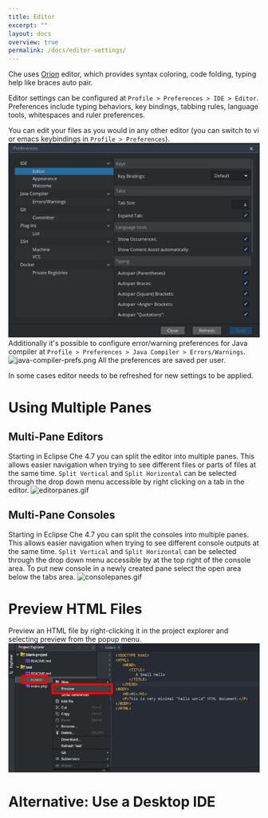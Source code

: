 ```yaml
---
title: Editor
excerpt: ""
layout: docs
overview: true
permalink: /docs/editor-settings/
---
```

Che uses [Orion](https://orionhub.org/) editor, which provides syntax coloring, code folding, typing help like braces auto pair.

Editor settings can be configured at `Profile > Preferences > IDE > Editor`. Preferences include typing behaviors, key bindings, tabbing rules, language tools, whitespaces and ruler preferences.

You can edit your files as you would in any other editor (you can switch to vi or emacs keybindings in `Profile > Preferences`). 
![editor-prefs.png](images/editor-prefs.png)
Additionally it's possible to configure error/warning preferences for Java compiler at `Profile > Preferences > Java Compiler > Errors/Warnings`.
![java-compiler-prefs.png](images/java-compiler-prefs.png)
All the preferences are saved per user.

In some cases editor needs to be refreshed for new settings to be applied.
# Using Multiple Panes  
## Multi-Pane Editors
Starting in Eclipse Che 4.7 you can split the editor into multiple panes. This allows easier navigation when trying to see different files or parts of files at the same time. `Split Vertical` and `Split Horizontal` can be selected through the drop down menu accessible by right clicking on a tab in the editor. 
![editorpanes.gif](images/editorpanes.gif)
## Multi-Pane Consoles
Starting in Eclipse Che 4.7 you can split the consoles into multiple panes. This allows easier navigation when trying to see different console outputs at the same time. `Split Vertical` and `Split Horizontal` can be selected through the drop down menu accessible by at the top right of the console area. To put new console in a newly created pane select the open area below the tabs area.
![consolepanes.gif](images/consolepanes.gif)

# Preview HTML Files  
Preview an HTML file by right-clicking it in the project explorer and selecting preview from the popup menu.
![che-previewHTML.jpg](images/che-previewHTML.jpg)

# Alternative: Use a Desktop IDE  
